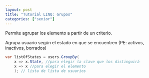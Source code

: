 ```yaml
---
layout: post
title: "Tutorial LINQ: Grupos"
categories: ["senior"]
---
```


Permite agrupar los elemento a partir<!--more--> de un criterio.

Agrupa usuario según el estado en que se encuentren (PE: activos, inactivos, borrados)

```csharp
var listOfStates = users.GroupBy(
    x => x.State, //para elegir la clave que los distinguirá
    x => x //para elegir el elemento
    ); // lista de lista de usuarios
```
